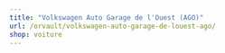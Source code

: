 ```yaml
---
title: "Volkswagen Auto Garage de l'Ouest (AGO)"
url: /orvault/volkswagen-auto-garage-de-louest-ago/
shop: voiture
---
```

